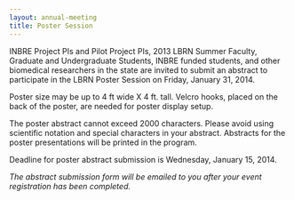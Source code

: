 ```yaml
---
layout: annual-meeting
title: Poster Session
---
```


INBRE Project PIs and Pilot Project PIs, 2013 LBRN Summer Faculty, Graduate and Undergraduate Students, INBRE funded students, and other biomedical researchers in the state are invited to submit an abstract to participate in the LBRN Poster Session on Friday, January 31, 2014.

Poster size may be up to 4 ft wide X 4 ft. tall. <span class="text-error">Velcro hooks, placed on the back of the poster, are needed for poster display setup.</span>

The poster abstract cannot exceed 2000 characters. Please avoid using scientific notation and special characters in your abstract. Abstracts for the poster presentations will be printed in the program.

<p class="text-error">Deadline for poster abstract submission is Wednesday, January 15, 2014.</p>

*The abstract submission form will be emailed to you after your event registration has been completed.*